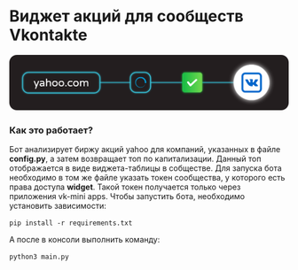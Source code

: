 # Виджет акций для сообществ Vkontakte
![Alt Text](assets/main.png)

### Как это работает?
Бот анализирует биржу акций yahoo для компаний, указанных в файле **config.py**, а затем возвращает топ по капитализации.
Данный топ отображается в виде виджета-таблицы в собществе. Для запуска бота необходимо в том же файле указать токен
сообщества, у которого есть права доступа **widget**. Такой токен получается только через приложения vk-mini apps.
Чтобы запустить бота, необходимо установить зависимости:
```
pip install -r requirements.txt
```
А после в консоли выполнить команду:
```
python3 main.py
```